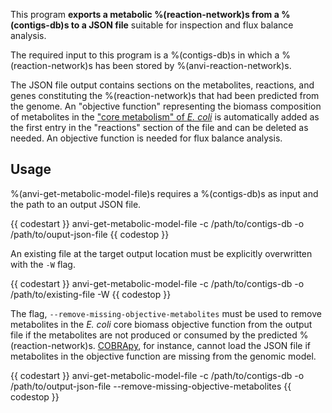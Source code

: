 This program **exports a metabolic %(reaction-network)s from a %(contigs-db)s to a JSON file** suitable for inspection and flux balance analysis.

The required input to this program is a %(contigs-db)s in which a %(reaction-network)s has been stored by %(anvi-reaction-network)s.

The JSON file output contains sections on the metabolites, reactions, and genes constituting the %(reaction-network)s that had been predicted from the genome. An "objective function" representing the biomass composition of metabolites in the ["core metabolism" of *E. coli*](http://bigg.ucsd.edu/models/e_coli_core) is automatically added as the first entry in the "reactions" section of the file and can be deleted as needed. An objective function is needed for flux balance analysis.

## Usage

%(anvi-get-metabolic-model-file)s requires a %(contigs-db)s as input and the path to an output JSON file.

{{ codestart }}
anvi-get-metabolic-model-file -c /path/to/contigs-db -o /path/to/ouput-json-file
{{ codestop }}

An existing file at the target output location must be explicitly overwritten with the `-W` flag.

{{ codestart }}
anvi-get-metabolic-model-file -c /path/to/contigs-db -o /path/to/existing-file -W
{{ codestop }}

The flag, `--remove-missing-objective-metabolites` must be used to remove metabolites in the *E. coli* core biomass objective function from the output file if the metabolites are not produced or consumed by the predicted %(reaction-network)s. [COBRApy](https://opencobra.github.io/cobrapy/), for instance, cannot load the JSON file if metabolites in the objective function are missing from the genomic model.

{{ codestart }}
anvi-get-metabolic-model-file -c /path/to/contigs-db -o /path/to/output-json-file --remove-missing-objective-metabolites
{{ codestop }}
